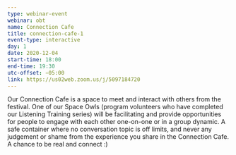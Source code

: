 ```yaml
---
type: webinar-event
webinar: obt
name: Connection Cafe
title: connection-cafe-1
event-type: interactive
day: 1
date: 2020-12-04
start-time: 18:00
end-time: 19:30
utc-offset: −05:00
link: https://us02web.zoom.us/j/5097184720
---
```


Our Connection Cafe is a space to meet and interact with others from the festival. One of our Space Owls (program volunteers who have completed our Listening Training series) will be facilitating and provide opportunities for people to engage with each other one-on-one or in a group dynamic. A safe container where no conversation topic is off limits, and never any judgement or shame from the experience you share in the Connection Cafe. A chance to be real and connect :)
